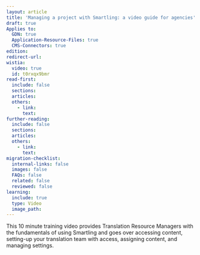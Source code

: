 ```yaml
---
layout: article
title: 'Managing a project with Smartling: a video guide for agencies'
draft: true
Applies to:
  GDN: true
  Application-Resource-Files: true
  CMS-Connectors: true
edition:
redirect-url:
wistia:
  video: true
  id: t0rxqx9bmr
read-first:
  include: false
  sections:
  articles:
  others:
    - link:
      text:
further-reading:
  include: false
  sections:
  articles:
  others:
    - link:
      text:
migration-checklist:
  internal-links: false
  images: false
  FAQs: false
  related: false
  reviewed: false
learning:
  include: true
  type: Video
  image_path: 
---
```



This 10 minute training video provides Translation Resource Managers with the fundamentals of using Smartling and goes over accessing content, setting-up your translation team with access, assigning content, and managing settings.&nbsp;